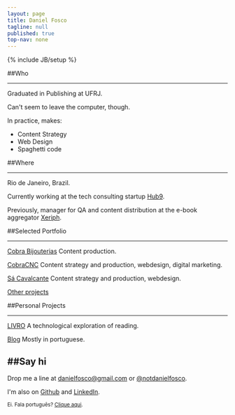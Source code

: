 ```yaml
---
layout: page
title: Daniel Fosco
tagline: null
published: true
top-nav: none
---
```


{% include JB/setup %}

##Who

---

Graduated in Publishing at UFRJ. 

Can't seem to leave the computer, though. 

In practice, makes:

<ul>
    <li>Content Strategy</li>
    <li>Web Design</li>
    <li class="strike">Spaghetti code</li>
</ul>

##Where

---

Rio de Janeiro, Brazil. 

Currently working at the tech consulting startup [Hub9](https://www.facebook.com/hub9.co "Hub9 Facebook page").

Previously, manager for QA and content distribution at the <span class="nowrap">e-book</span> aggregator [Xeriph](http://www.xeriph.com.br "Xeriph Homepage").

##Selected Portfolio

---

<p class="port"><a href="http://www.cobrabijouterias.com.br" alt="CobraBijouterias">Cobra Bijouterias</a> Content production.</p>

<p class="port"><a href="http://www.cobracnc.com.br" alt="CobraCNC">CobraCNC</a> Content strategy and production, webdesign, digital marketing.</p>

<p class="port"><a href="http://sacavalcante.com.br/sitenovo/" alt="Homepage Sá Cavalcante">Sá Cavalcante</a> Content strategy and production, webdesign.</p>

<p><a href="http://www.linkedin.com/in/danielfosco/en" alt="LinkedIn Daniel Fosco">Other projects</a></p>


##Personal Projects

---

<p class="port"><a href="/v1/en/livro" title="LIVRO">LIVRO</a> A technological exploration of reading.</p>

<p class="port"><a href="/v1/blog/">Blog</a> Mostly in portuguese.</p>


##Say hi
---
Drop me a line at <a href="#">danielfosco@gmail.com</a> or [@notdanielfosco](https://www.twitter.com/notdanielfosco).   
   
I'm also on [Github](https://github.com/dfosco) and [LinkedIn](https://www.linkedin.com/in/danielfosco/en).   

<div class="text-center" id="translate"><small>Ei. Fala português? <a href="../pt" title="Versão em português">Clique aqui</a>.</small></div>
